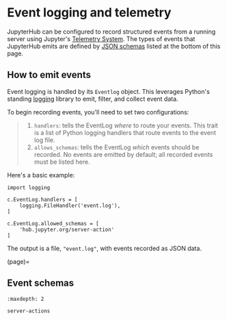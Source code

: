 # Event logging and telemetry

JupyterHub can be configured to record structured events from a running server using Jupyter's [Telemetry System]. The types of events that JupyterHub emits are defined by [JSON schemas] listed at the bottom of this page.

## How to emit events

Event logging is handled by its `Eventlog` object. This leverages Python's standing [logging] library to emit, filter, and collect event data.

To begin recording events, you'll need to set two configurations:

> 1. `handlers`: tells the EventLog _where_ to route your events. This trait is a list of Python logging handlers that route events to the event log file.
> 2. `allows_schemas`: tells the EventLog _which_ events should be recorded. No events are emitted by default; all recorded events must be listed here.

Here's a basic example:

```
import logging

c.EventLog.handlers = [
    logging.FileHandler('event.log'),
]

c.EventLog.allowed_schemas = [
    'hub.jupyter.org/server-action'
]
```

The output is a file, `"event.log"`, with events recorded as JSON data.

(page)=

## Event schemas

```{toctree}
:maxdepth: 2

server-actions
```

[json schemas]: https://json-schema.org/
[logging]: https://docs.python.org/3/library/logging.html
[telemetry system]: https://github.com/jupyter/telemetry
